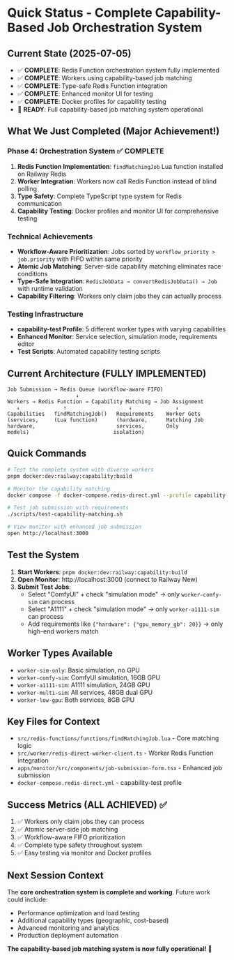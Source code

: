 # Quick Status - Complete Capability-Based Job Orchestration System

## Current State (2025-07-05)
- ✅ **COMPLETE**: Redis Function orchestration system fully implemented
- ✅ **COMPLETE**: Workers using capability-based job matching
- ✅ **COMPLETE**: Type-safe Redis Function integration
- ✅ **COMPLETE**: Enhanced monitor UI for testing
- ✅ **COMPLETE**: Docker profiles for capability testing
- 🎯 **READY**: Full capability-based job matching system operational

## What We Just Completed (Major Achievement!)

### Phase 4: Orchestration System ✅ COMPLETE
1. **Redis Function Implementation**: `findMatchingJob` Lua function installed on Railway Redis
2. **Worker Integration**: Workers now call Redis Function instead of blind polling
3. **Type Safety**: Complete TypeScript type system for Redis communication
4. **Capability Testing**: Docker profiles and monitor UI for comprehensive testing

### Technical Achievements
- **Workflow-Aware Prioritization**: Jobs sorted by `workflow_priority > job.priority` with FIFO within same priority
- **Atomic Job Matching**: Server-side capability matching eliminates race conditions
- **Type-Safe Integration**: `RedisJobData → convertRedisJobData() → Job` with runtime validation
- **Capability Filtering**: Workers only claim jobs they can actually process

### Testing Infrastructure
- **capability-test Profile**: 5 different worker types with varying capabilities
- **Enhanced Monitor**: Service selection, simulation mode, requirements editor
- **Test Scripts**: Automated capability testing scripts

## Current Architecture (FULLY IMPLEMENTED)
```
Job Submission → Redis Queue (workflow-aware FIFO)
                      ↓
Workers → Redis Function → Capability Matching → Job Assignment
   ↓              ↑                    ↓              ↓
Capabilities   findMatchingJob()   Requirements    Worker Gets
(services,     (Lua function)      (hardware,      Matching Job
hardware,                          services,       Only
models)                           isolation)
```

## Quick Commands
```bash
# Test the complete system with diverse workers
pnpm docker:dev:railway:capability:build

# Monitor the capability matching
docker compose -f docker-compose.redis-direct.yml --profile capability-test logs -f

# Test job submission with requirements
./scripts/test-capability-matching.sh

# View monitor with enhanced job submission
open http://localhost:3000
```

## Test the System
1. **Start Workers**: `pnpm docker:dev:railway:capability:build`
2. **Open Monitor**: http://localhost:3000 (connect to Railway New)
3. **Submit Test Jobs**:
   - Select "ComfyUI" + check "simulation mode" → only `worker-comfy-sim` can process
   - Select "A1111" + check "simulation mode" → only `worker-a1111-sim` can process  
   - Add requirements like `{"hardware": {"gpu_memory_gb": 20}}` → only high-end workers match

## Worker Types Available
- `worker-sim-only`: Basic simulation, no GPU
- `worker-comfy-sim`: ComfyUI simulation, 16GB GPU
- `worker-a1111-sim`: A1111 simulation, 24GB GPU
- `worker-multi-sim`: All services, 48GB dual GPU
- `worker-low-gpu`: Both services, 8GB GPU

## Key Files for Context
- `src/redis-functions/functions/findMatchingJob.lua` - Core matching logic
- `src/worker/redis-direct-worker-client.ts` - Worker Redis Function integration
- `apps/monitor/src/components/job-submission-form.tsx` - Enhanced job submission
- `docker-compose.redis-direct.yml` - capability-test profile

## Success Metrics (ALL ACHIEVED) ✅
1. ✅ Workers only claim jobs they can process
2. ✅ Atomic server-side job matching 
3. ✅ Workflow-aware FIFO prioritization
4. ✅ Complete type safety throughout system
5. ✅ Easy testing via monitor and Docker profiles

## Next Session Context
The **core orchestration system is complete and working**. Future work could include:
- Performance optimization and load testing
- Additional capability types (geographic, cost-based)
- Advanced monitoring and analytics
- Production deployment automation

**The capability-based job matching system is now fully operational! 🎉**